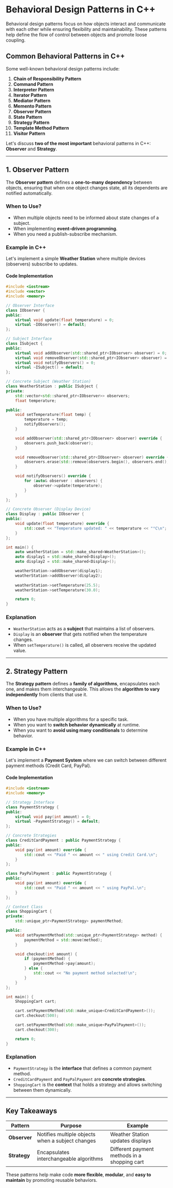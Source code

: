 # Behavioral Design Patterns in C++

Behavioral design patterns focus on how objects interact and communicate with each other while ensuring flexibility and maintainability. These patterns help define the flow of control between objects and promote loose coupling.

## **Common Behavioral Patterns in C++**
Some well-known behavioral design patterns include:

1. **Chain of Responsibility Pattern**
2. **Command Pattern**
3. **Interpreter Pattern**
4. **Iterator Pattern**
5. **Mediator Pattern**
6. **Memento Pattern**
7. **Observer Pattern**
8. **State Pattern**
9. **Strategy Pattern**
10. **Template Method Pattern**
11. **Visitor Pattern**

Let's discuss **two of the most important** behavioral patterns in C++: **Observer** and **Strategy**.

---

## **1. Observer Pattern**
The **Observer pattern** defines a **one-to-many dependency** between objects, ensuring that when one object changes state, all its dependents are notified automatically.

### **When to Use?**
- When multiple objects need to be informed about state changes of a subject.
- When implementing **event-driven programming**.
- When you need a publish-subscribe mechanism.

### **Example in C++**
Let's implement a simple **Weather Station** where multiple devices (observers) subscribe to updates.

#### **Code Implementation**
```cpp
#include <iostream>
#include <vector>
#include <memory>

// Observer Interface
class IObserver {
public:
    virtual void update(float temperature) = 0;
    virtual ~IObserver() = default;
};

// Subject Interface
class ISubject {
public:
    virtual void addObserver(std::shared_ptr<IObserver> observer) = 0;
    virtual void removeObserver(std::shared_ptr<IObserver> observer) = 0;
    virtual void notifyObservers() = 0;
    virtual ~ISubject() = default;
};

// Concrete Subject (Weather Station)
class WeatherStation : public ISubject {
private:
    std::vector<std::shared_ptr<IObserver>> observers;
    float temperature;

public:
    void setTemperature(float temp) {
        temperature = temp;
        notifyObservers();
    }

    void addObserver(std::shared_ptr<IObserver> observer) override {
        observers.push_back(observer);
    }

    void removeObserver(std::shared_ptr<IObserver> observer) override {
        observers.erase(std::remove(observers.begin(), observers.end(), observer), observers.end());
    }

    void notifyObservers() override {
        for (auto& observer : observers) {
            observer->update(temperature);
        }
    }
};

// Concrete Observer (Display Device)
class Display : public IObserver {
public:
    void update(float temperature) override {
        std::cout << "Temperature updated: " << temperature << "°C\n";
    }
};

int main() {
    auto weatherStation = std::make_shared<WeatherStation>();
    auto display1 = std::make_shared<Display>();
    auto display2 = std::make_shared<Display>();

    weatherStation->addObserver(display1);
    weatherStation->addObserver(display2);
    
    weatherStation->setTemperature(25.5);
    weatherStation->setTemperature(30.0);

    return 0;
}
```

### **Explanation**
- `WeatherStation` acts as a **subject** that maintains a list of observers.
- `Display` is an **observer** that gets notified when the temperature changes.
- When `setTemperature()` is called, all observers receive the updated value.

---

## **2. Strategy Pattern**
The **Strategy pattern** defines a **family of algorithms**, encapsulates each one, and makes them interchangeable. This allows the **algorithm to vary independently** from clients that use it.

### **When to Use?**
- When you have multiple algorithms for a specific task.
- When you want to **switch behavior dynamically** at runtime.
- When you want to **avoid using many conditionals** to determine behavior.

### **Example in C++**
Let's implement a **Payment System** where we can switch between different payment methods (Credit Card, PayPal).

#### **Code Implementation**
```cpp
#include <iostream>
#include <memory>

// Strategy Interface
class PaymentStrategy {
public:
    virtual void pay(int amount) = 0;
    virtual ~PaymentStrategy() = default;
};

// Concrete Strategies
class CreditCardPayment : public PaymentStrategy {
public:
    void pay(int amount) override {
        std::cout << "Paid " << amount << " using Credit Card.\n";
    }
};

class PayPalPayment : public PaymentStrategy {
public:
    void pay(int amount) override {
        std::cout << "Paid " << amount << " using PayPal.\n";
    }
};

// Context Class
class ShoppingCart {
private:
    std::unique_ptr<PaymentStrategy> paymentMethod;

public:
    void setPaymentMethod(std::unique_ptr<PaymentStrategy> method) {
        paymentMethod = std::move(method);
    }

    void checkout(int amount) {
        if (paymentMethod) {
            paymentMethod->pay(amount);
        } else {
            std::cout << "No payment method selected!\n";
        }
    }
};

int main() {
    ShoppingCart cart;

    cart.setPaymentMethod(std::make_unique<CreditCardPayment>());
    cart.checkout(500);

    cart.setPaymentMethod(std::make_unique<PayPalPayment>());
    cart.checkout(300);

    return 0;
}
```

### **Explanation**
- `PaymentStrategy` is the **interface** that defines a common payment method.
- `CreditCardPayment` and `PayPalPayment` are **concrete strategies**.
- `ShoppingCart` is the **context** that holds a strategy and allows switching between them dynamically.

---

## **Key Takeaways**
| Pattern   | Purpose | Example |
|-----------|---------|---------|
| **Observer** | Notifies multiple objects when a subject changes | Weather Station updates displays |
| **Strategy** | Encapsulates interchangeable algorithms | Different payment methods in a shopping cart |

These patterns help make code **more flexible**, **modular**, and **easy to maintain** by promoting reusable behaviors.
